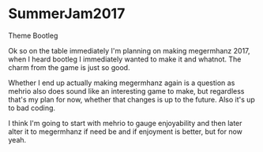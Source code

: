 # SummerJam2017
Theme Bootleg




Ok so on the table immediately I'm planning on making megermhanz 2017, when I heard bootleg I immediately wanted to make it and whatnot. The charm from the game is just so good. 


Whether I end up actually making megermhanz again is a question as mehrio also does sound like an interesting game to make, but regardless that's my plan for now, whether that changes is up to the future. Also it's up to bad coding.


I think I'm going to start with mehrio to gauge enjoyability and then later alter it to megermhanz if need be and if enjoyment is better, but for now yeah.
